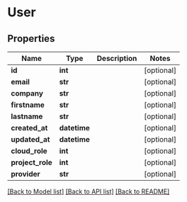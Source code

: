 # User

## Properties
Name | Type | Description | Notes
------------ | ------------- | ------------- | -------------
**id** | **int** |  | [optional] 
**email** | **str** |  | [optional] 
**company** | **str** |  | [optional] 
**firstname** | **str** |  | [optional] 
**lastname** | **str** |  | [optional] 
**created_at** | **datetime** |  | [optional] 
**updated_at** | **datetime** |  | [optional] 
**cloud_role** | **int** |  | [optional] 
**project_role** | **int** |  | [optional] 
**provider** | **str** |  | [optional] 

[[Back to Model list]](../README.md#documentation-for-models) [[Back to API list]](../README.md#documentation-for-api-endpoints) [[Back to README]](../README.md)


